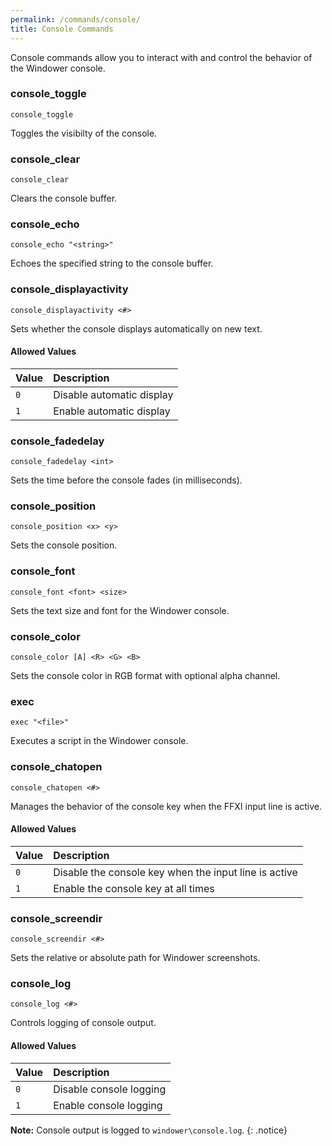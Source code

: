 ```yaml
---
permalink: /commands/console/
title: Console Commands
---
```


Console commands allow you to interact with and control the behavior of the Windower console.

### console_toggle
```
console_toggle
```
Toggles the visibilty of the console.

### console_clear
```
console_clear
```
Clears the console buffer.

### console_echo
```
console_echo "<string>"
```
Echoes the specified string to the console buffer.

### console_displayactivity
```
console_displayactivity <#>
```
Sets whether the console displays automatically on new text.

#### Allowed Values
| Value | Description |
|:---|:---|
| `0` | Disable automatic display |
| `1` | Enable automatic display |

### console_fadedelay
```
console_fadedelay <int>
``` 
Sets the time before the console fades (in milliseconds).

### console_position
```
console_position <x> <y>
```
Sets the console position.

### console_font
```
console_font <font> <size>
```
Sets the text size and font for the Windower console.

### console_color
```
console_color [A] <R> <G> <B>
```
Sets the console color in RGB format with optional alpha channel.

### exec
```
exec "<file>"
```
Executes a script in the Windower console.

### console_chatopen
```
console_chatopen <#>
```
Manages the behavior of the console key when the FFXI input line is active.

#### Allowed Values
| Value | Description |
|:---|:---|
| `0` | Disable the console key when the input line is active |
| `1` | Enable the console key at all times |

### console_screendir
```
console_screendir <#>
```
Sets the relative or absolute path for Windower screenshots.

### console_log
```
console_log <#>
```
Controls logging of console output.

#### Allowed Values
| Value | Description |
|:---|:---|
| `0` | Disable console logging |
| `1` | Enable console logging |
    
**Note:** Console output is logged to `windower\console.log`.
{: .notice}
